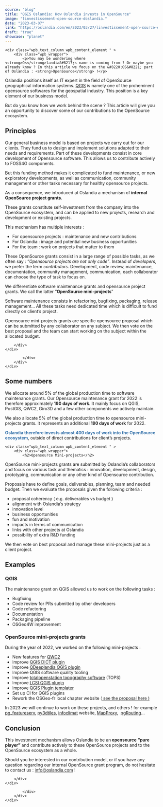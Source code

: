 ```yaml
---
source: "blog"
title: "QGIS Oslandia: How Oslandia invests in OpenSource"
image: "linvestissement-open-source-doslandia."
date: "2023-03-07"
link: "https://oslandia.com/en/2023/03/27/linvestissement-open-source-doslandia/"
draft: "true"
showcase: "planet"
---
```


<div id="fws_642ea1962da04"  data-midnight="dark" data-bg-mobile-hidden="" class="wpb_row vc_row-fluid vc_row standard_section   "  style="padding-top: 0px; padding-bottom: 0px; "><div class="row-bg-wrap"><div class="inner-wrap"> <div class="row-bg    "  style="" data-color_overlay="" data-color_overlay_2="" data-gradient_direction="" data-overlay_strength="0.3" data-enable_gradient="false"></div></div> </div><div class="col span_12 dark left">
	<div  class="vc_col-sm-12 wpb_column column_container vc_column_container col no-extra-padding"  data-border-radius="none" data-shadow="none" data-border-animation="" data-border-animation-delay="" data-border-width="none" data-border-style="solid" data-border-color="" data-bg-cover="" data-padding-pos="all" data-has-bg-color="false" data-bg-color="" data-bg-opacity="1" data-hover-bg="" data-hover-bg-opacity="1" data-animation="" data-delay="0">
		<div class="vc_column-inner">
			<div class="wpb_wrapper">
				
	<div class="wpb_text_column wpb_content_element " >
		<div class="wpb_wrapper">
			<p>You may be wondering where <strong>Os</strong>landia&#8217;s name is coming from ? Or maybe you already know ? In this article we focus on the &#8220;OS&#8221; part of Oslandia : <strong>OpenSource</strong> !</p>
<p>Oslandia positions itself as IT expert in the field of OpenSource geographical information systems. <a href="http://qgis.org">QGIS</a> is namely one of the proheminent opensource softwares for the geospatial industry. This position is a key element of our business model.</p>
<p>But do you know how we work behind the scene ? This article will give you an opportunity to discover some of our contributions to the OpenSource ecosystem.</p>
<h2>Principles</h2>
<p>Our general business model is based on projects we carry out for our clients. They fund us to design and implement solutions adapted to their needs and requirements. Part of these developments consist in core development of Opensource software. This allows us to contribute actively to FOSS4G components.</p>
<p>But this funding method makes it complicated to fund maintenance, or new exploratory developments, as well as communication, community management or other tasks necessary for healthy opensource projects.</p>
<p>As a consequence, we introduced at Oslandia a mechanism of <strong>internal OpenSource project grants</strong>.</p>
<p>These grants constitute self-investment from the company into the OpenSource ecosystem, and can be applied to new projects, research and development or existing projects.</p>
<p>This mechanism has multiple interests :</p>
<ul>
<li>For opensource projects : maintenance and new contributions</li>
<li>For Oslandia : image and potential new business opportunities</li>
<li>For the team : work on projects that matter to them</li>
</ul>
<p>These OpenSource grants consist in a large range of possible tasks, as we often say : <em>&#8220;Opensource projects are not only code&#8221;</em>. Instead of <em>developers</em>, we prefer the term <em>contributors</em>. Development, code review, maintenance, documentation, community management, communication, each collaborator can choose the type of task to focus on.</p>
<p>We differentiate software maintenance grants and opensource project grants. We call the latter &#8220;<strong>OpenSource mini-projects</strong>&#8221;</p>
<p>Software maintenance consists in refactoring, bugfixing, packaging, release management… All these tasks need dedicated time which is difficult to fund directly on client&#8217;s project.</p>
<p>Opensource mini-projects grants are specific opensource proposal which can be submitted by any collaborator on any subject. We then vote on the best proposal and the team can start working on the subject within the allocated budget.</p>

		</div>
	</div>

			</div> 
		</div>
	</div> 
</div></div>
		<div id="fws_642ea1962e384"  data-midnight="dark" data-bg-mobile-hidden="" class="wpb_row vc_row-fluid vc_row standard_section   "  style="padding-top: 0px; padding-bottom: 0px; "><div class="row-bg-wrap"><div class="inner-wrap"> <div class="row-bg    "  style="" data-color_overlay="" data-color_overlay_2="" data-gradient_direction="" data-overlay_strength="0.3" data-enable_gradient="false"></div></div> </div><div class="col span_12 dark left">
	<div  class="vc_col-sm-12 wpb_column column_container vc_column_container col no-extra-padding"  data-border-radius="none" data-shadow="none" data-border-animation="" data-border-animation-delay="" data-border-width="none" data-border-style="solid" data-border-color="" data-bg-cover="" data-padding-pos="all" data-has-bg-color="false" data-bg-color="" data-bg-opacity="1" data-hover-bg="" data-hover-bg-opacity="1" data-animation="" data-delay="0">
		<div class="vc_column-inner">
			<div class="wpb_wrapper">
				<div class="iwithtext"><div class="iwt-icon"> <i class="icon-default-style icon-bullhorn accent-color"></i> </div><div class="iwt-text"> 
<h2>Some numbers</h2>
<p>We allocate around 5% of the global production time to software maintenance grants. Our Opensource maintenance grant for 2022 is therefore approximately<strong> 190 days of work</strong>. It mainly focus on QGIS, PostGIS, QWC2, Giro3D and a few other components we actively maintain.</p>
<p>We also allocate 5% of the global production time to opensource mini-projects grants. It represents an additional <strong>190 days of work</strong> for 2022.</p>
<p><span style="color: #3a75ac;"><strong>Oslandia therefore invests almost 400 days of work into the OpenSource ecosystem</strong></span>, outside of direct contributions for client&#8217;s projects. </div><div class="clear"></div></div>
			</div> 
		</div>
	</div> 
</div></div>
		<div id="fws_642ea1962e534"  data-midnight="dark" data-bg-mobile-hidden="" class="wpb_row vc_row-fluid vc_row standard_section   "  style="padding-top: 0px; padding-bottom: 0px; "><div class="row-bg-wrap"><div class="inner-wrap"> <div class="row-bg    "  style="" data-color_overlay="" data-color_overlay_2="" data-gradient_direction="" data-overlay_strength="0.3" data-enable_gradient="false"></div></div> </div><div class="col span_12 dark left">
	<div  class="vc_col-sm-12 wpb_column column_container vc_column_container col no-extra-padding"  data-border-radius="none" data-shadow="none" data-border-animation="" data-border-animation-delay="" data-border-width="none" data-border-style="solid" data-border-color="" data-bg-cover="" data-padding-pos="all" data-has-bg-color="false" data-bg-color="" data-bg-opacity="1" data-hover-bg="" data-hover-bg-opacity="1" data-animation="" data-delay="0">
		<div class="vc_column-inner">
			<div class="wpb_wrapper">
				
	<div class="wpb_text_column wpb_content_element " >
		<div class="wpb_wrapper">
			<h2>Opensource Mini-projects</h2>
<p>OpenSource mini-projects grants are submitted by Oslandia&#8217;s collaborators and focus on various task and thematics : innovation, development, design, prototyping, communication or any other kind of Opensource contribution.</p>
<p>Proposals have to define goals, deliverables, planning, team and needed budget. Then we evaluate the proposals given the following criteria :</p>
<ul>
<li>proposal coherency ( e.g. deliverables vs budget )</li>
<li>alignment with Oslandia&#8217;s strategy</li>
<li>innovation level</li>
<li>business opportunities</li>
<li>fun and motivation</li>
<li>impacts in terms of communication</li>
<li>links with other projects at Oslandia</li>
<li>possibility of extra R&amp;D funding</li>
</ul>
<p>We then vote on best proposal and manage these mini-projects just as a client project.</p>
<h2>Examples</h2>
<h3>QGIS</h3>
<p>The maintenance grant on QGIS allowed us to work on the following tasks :</p>
<ul>
<li>Bugfixing</li>
<li>Code review for PRs submitted by other developers</li>
<li>Code refactoring</li>
<li>Documentation</li>
<li>Packaging pipeline</li>
<li>OSGeo4W improvement</li>
</ul>
<h3>OpenSource mini-projects grants</h3>
<p>During the year of 2022, we worked on the following mini-projects :</p>
<ul>
<li>New features for <a href="https://github.com/qgis/qwc2">QWC2</a></li>
<li>Improve <a href="https://oslandia.gitlab.io/qgis/DICT/">QGIS DICT plugin</a></li>
<li>Improve <a href="https://gitlab.com/Oslandia/qgis/QDeeplandia">QDeeplandia QGIS plugin</a></li>
<li>Improve QGIS software quality tooling</li>
<li>Improve <a href="https://tops.iosa.it/">totalopenstation topography software</a> (TOPS)</li>
<li>Improve <a href="https://oslandia.com/en/2022/08/08/nouvelle-sortie-du-plugin-landsurveycodesimport-lsci/">LCSI QGIS plugin</a></li>
<li>Improve <a href="https://oslandia.gitlab.io/qgis/template-qgis-plugin/">QGIS Plugin templater</a></li>
<li>Set up CI for QGIS plugins</li>
<li>Rework the OSGeo-fr local chapter website (<a href="https://osgeo-fr.gitlab.io/infra/osgeofr-site-next-hugo-universal/"> see the proposal here )</a></li>
</ul>
<p>In 2023 we will continue to work on these projects, and others ! for example <a href="https://github.com/CrunchyData/pg_featureserv">pg_featureserv</a>, <a href="https://gitlab.com/Oslandia/py3dtiles">py3dtiles</a>, <a href="https://www.infoclimat.fr/">infoclimat</a> website, <a href="https://mapproxy.org/">MapProxy</a>,  <a href="https://pgrouting.org/">pgRouting</a>&#8230;</p>
<h2>Conclusion</h2>
<p>This investment mechanism allows Oslandia to be an<strong> opensource &#8220;pure player&#8221;</strong> and contribute actively to these OpenSource projects and to the OpenSource ecosystem as a whole.</p>
<p>Should you be interested in our contribution model, or if you have any question regarding our internal OpenSource grant program, do not hesitate to contact us : <a href="mailto:info@oslandia.com">info@oslandia.com</a> !</p>

		</div>
	</div>

			</div> 
		</div>
	</div> 
</div></div>
